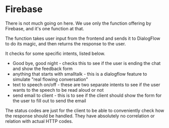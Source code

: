 # Firebase

There is not much going on here. We use only the function offering by Firebase, and it's one
function at that.

The function takes user input from the frontend and sends it to DialogFlow to do its magic, and then returns
the response to the user.

It checks for some specific intents, listed below.

- Good bye, good night - checks this to see if the user is ending the chat and show the feedback form
- anything that starts with smalltalk - this is a dialogflow feature to simulate "real flowing conversation"
- text to speech on/off - these are two separate intents to see if the user wants to the speech to be read aloud or not
- send email to client - this is to see if the client should show the form for the user to fill out to send the email

The status codes are just for the client to be able to conveniently check how the response should be handled. They have absolutely
no correlation or relation with actual HTTP codes.
